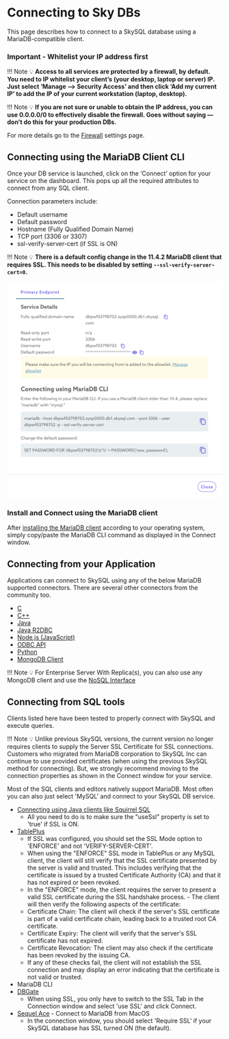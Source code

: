 # Connecting to Sky DBs

This page describes how to connect to a SkySQL database using a MariaDB-compatible client.

### **Important - Whitelist your IP address first**

!!! Note
    💡 **Access to all services are protected by a firewall, by default. You need to IP whitelist your client’s (your desktop, laptop or server) IP. Just select ‘Manage —> Security Access’ and then click ‘Add my current IP’ to add the IP of your current workstation (laptop, desktop).**

!!! Note
    💡 **If you are not sure or unable to obtain the IP address, you can use 0.0.0.0/0 to effectively disable the firewall. Goes without saying — don’t do this for your production DBs.**


For more details go to the [Firewall](https://mariadb.com/docs/skysql-dbaas/security/nr-firewall/) settings page. 



## Connecting using the MariaDB Client CLI

Once your DB service is launched, click on the ‘Connect’ option for your service on the dashboard. This pops up all the required attributes to connect from any SQL client. 

Connection parameters include:

- Default username
- Default password
- Hostname (Fully Qualified Domain Name)
- TCP port (3306 or 3307)
- ssl-verify-server-cert (if SSL is ON)

!!! Note
    💡 **There is a default config change in the 11.4.2 MariaDB client that requires SSL. This needs to be disabled by setting ```--ssl-verify-server-cert=0```.**

![Connect window example](connect_window.png)


### Install and Connect using the MariaDB client

After [installing the MariaDB client](https://mariadb.com/docs/server/connect/clients/mariadb-client/) according to your operating system, simply copy/paste the MariaDB CLI command as displayed in the Connect window. 

## Connecting from your Application

Applications can connect to SkySQL using any of the below MariaDB supported connectors. There are several other connectors from the community too. 

- [C](Connect%20from%20‘C’%20App.md)
- [C++](Connect%20from%20‘C++’%20App.md)
- [Java](Connect%20from%20Java%20App.md)
- [Java R2DBC](Connect%20using%20Connector%20R2DBC.md)
- [Node.js (JavaScript)](Connect%20from%20Node%20js%20App.md)
- [ODBC API](Connect%20using%20ODBC.md)
- [Python](Connect%20from%20Python%20App.md)
- [MongoDB Client](Connect%20from%20MongoDB%20clients.md)


!!! Note
    💡 For Enterprise Server With Replica(s), you can also use any MongoDB client and use the [NoSQL Interface](Connect%20from%20MongoDB%20clients.md)


## Connecting from SQL tools

Clients listed here have been tested to properly connect with SkySQL and execute queries.

!!! Note
    💡 Unlike previous SkySQL versions, the current version no longer requires clients to supply the Server SSL Certificate for SSL connections. Customers who migrated from MariaDB corporation to SkySQL Inc can continue to use provided certificates (when using the previous SkySQL method for connecting). But, we strongly recommend moving to the connection properties as shown in the Connect window for your service.

Most of the SQL clients and editors natively support MariaDB. Most often you can also just select 'MySQL' and connect to your SkySQL DB service. 

- [Connecting using Java clients like Squirrel SQL](https://squirrel-sql.sourceforge.io/)  
    - All you need to do is to make sure the "useSsl" property is set to 'true' if SSL is ON. 
- [TablePlus](https://tableplus.com/download) 
    - If SSL was configured, you should set the SSL Mode option to 'ENFORCE' and not 'VERIFY-SERVER-CERT'. 
    - When using the "ENFORCE" SSL mode in TablePlus or any MySQL client, the client will still verify that the SSL certificate presented by the server is valid and trusted. This includes verifying that the certificate is issued by a trusted Certificate Authority (CA) and that it has not expired or been revoked.
    - In the "ENFORCE" mode, the client requires the server to present a valid SSL certificate during the SSL handshake process. - The client will then verify the following aspects of the certificate:
    - Certificate Chain: The client will check if the server's SSL certificate is part of a valid certificate chain, leading back to a trusted root CA certificate.
    - Certificate Expiry: The client will verify that the server's SSL certificate has not expired.
    - Certificate Revocation: The client may also check if the certificate has been revoked by the issuing CA.
    - If any of these checks fail, the client will not establish the SSL connection and may display an error indicating that the certificate is not valid or trusted.
- MariaDB CLI
- [DBGate](https://dbgate.org/) 
    - When using SSL, you only have to switch to the SSL Tab in the Connection window and select 'use SSL' and click Connect. 
- [Sequel Ace](https://sequel-ace.com/) - Connect to MariaDB from MacOS
    - In the connection window, you should select 'Require SSL' if your SkySQL database has SSL turned ON (the default). 
